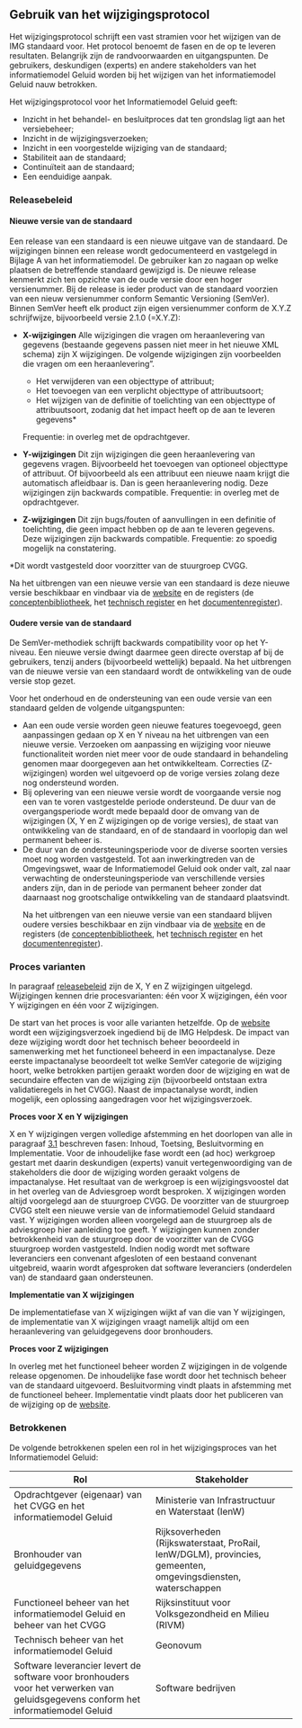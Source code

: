 ## Gebruik van het wijzigingsprotocol

Het wijzigingsprotocol schrijft een vast stramien voor het wijzigen van de IMG standaard voor. Het protocol benoemt de fasen en de op te leveren resultaten. Belangrijk zijn de randvoorwaarden en uitgangspunten. De gebruikers, deskundigen (experts) en andere stakeholders van het informatiemodel Geluid worden bij het wijzigen van het informatiemodel Geluid nauw betrokken. 

Het wijzigingsprotocol voor het Informatiemodel Geluid geeft: 

<ul>

<li>Inzicht in het behandel- en besluitproces dat ten grondslag ligt aan het versiebeheer;</li>
<li>Inzicht in de wijzigingsverzoeken;</li>
<li>Inzicht in een voorgestelde wijziging van de standaard;</li>
<li>Stabiliteit aan de standaard;</li>
<li>Continuïteit aan de standaard;</li>
<li>Een eenduidige aanpak.</li>

</ul>

### <a name='_Ref503261397'></a><a name='_Ref503261402'></a><a name='_Ref503261548'></a>Releasebeleid

#### Nieuwe versie van de standaard

Een release van een standaard is een nieuwe uitgave van de standaard. De wijzigingen binnen een release wordt gedocumenteerd en vastgelegd in Bijlage A van het informatiemodel. De gebruiker kan zo nagaan op welke plaatsen de betreffende standaard gewijzigd is. De nieuwe release kenmerkt zich ten opzichte van de oude versie door een hoger versienummer. Bij de release is ieder product van de standaard voorzien van een nieuw versienummer conform Semantic Versioning (SemVer). Binnen SemVer heeft elk product zijn eigen versienummer conform de X.Y.Z schrijfwijze, bijvoorbeeld versie 2.1.0 (=X.Y.Z):

<ul>

<li><b>X-wijzigingen</b> Alle wijzigingen die vragen om heraanlevering van gegevens (bestaande gegevens passen niet meer in het nieuwe XML schema) zijn X wijzigingen. De volgende wijzigingen zijn voorbeelden die vragen om een heraanlevering”.</li>

- Het verwijderen van een objecttype of attribuut;
- Het toevoegen van een verplicht objecttype of attribuutsoort;
- Het wijzigen van de definitie of toelichting van een objecttype of attribuutsoort, zodanig dat het impact heeft op de aan te leveren gegevens*

Frequentie</u>: in overleg met de opdrachtgever.</li>
</ul>

<ul>

<li><b>Y-wijzigingen</b> Dit zijn wijzigingen die geen heraanlevering van gegevens vragen. Bijvoorbeeld het toevoegen van optioneel objecttype of  attribuut. Of bijvoorbeeld als een attribuut een nieuwe naam krijgt die automatisch afleidbaar is. Dan is geen heraanlevering nodig. Deze wijzigingen zijn backwards compatible. Frequentie: in overleg met de opdrachtgever.</li>

</ul>

<ul>

<li><b>Z-wijzigingen</b> Dit zijn bugs/fouten of aanvullingen in een definitie of toelichting, die geen impact hebben op de aan te leveren gegevens. Deze wijzigingen zijn backwards compatible. Frequentie: zo spoedig mogelijk na constatering.</li>

</ul>

*Dit wordt vastgesteld door voorzitter van de stuurgroep CVGG.

Na het uitbrengen van een nieuwe versie van een standaard is deze nieuwe versie beschikbaar en vindbaar via de <a href='https://www.geonovum.nl/geo-standaarden/informatiemodel-geluid' target='_blank'>website</a> en de registers (de <a href='https://definities.geostandaarden.nl' target='_blank'>conceptenbibliotheek</a>, het <a href='https://register.geostandaarden.nl' target='_blank'>technisch register</a> en het <a href='https://docs.geostandaarden.nl' target='_blank'>documentenregister</a>).

#### Oudere versie van de standaard

De SemVer-methodiek schrijft backwards compatibility voor op het Y-niveau. Een nieuwe versie dwingt daarmee geen directe overstap af bij de gebruikers, tenzij anders (bijvoorbeeld wettelijk) bepaald. Na het uitbrengen van de nieuwe versie van een standaard wordt de ontwikkeling van de oude versie stop gezet.

Voor het onderhoud en de ondersteuning van een oude versie van een standaard gelden de volgende uitgangspunten:

<ul>

<li>Aan een oude versie worden geen nieuwe features toegevoegd, geen aanpassingen gedaan op X en Y niveau na het uitbrengen van een nieuwe versie. Verzoeken om aanpassing en wijziging voor nieuwe functionaliteit worden niet meer voor de oude standaard in behandeling genomen maar doorgegeven aan het ontwikkelteam. Correcties (Z-wijzigingen) worden wel uitgevoerd op de vorige versies zolang deze nog ondersteund worden.</li>

<li>Bij oplevering van een nieuwe versie wordt de voorgaande versie nog een van te voren vastgestelde periode ondersteund. De duur van de overgangsperiode wordt mede bepaald door de omvang van de wijzigingen (X, Y en Z wijzigingen op de vorige versies), de staat van ontwikkeling van de standaard, en of de standaard in voorlopig dan wel permanent beheer is.</li>

<li>De duur van de ondersteuningsperiode voor de diverse soorten versies moet nog worden vastgesteld. Tot aan inwerkingtreden van de Omgevingswet, waar de Informatiemodel Geluid ook onder valt, zal naar verwachting de ondersteuningsperiode van verschillende versies anders zijn, dan in de periode van permanent beheer zonder dat daarnaast nog grootschalige ontwikkeling van de standaard plaatsvindt.</li>

Na het uitbrengen van een nieuwe versie van een standaard blijven oudere versies beschikbaar en zijn vindbaar via de <a href='https://www.geonovum.nl/geo-standaarden/informatiemodel-geluid' target='_blank'>website</a> en de registers (de <a href='https://definities.geostandaarden.nl' target='_blank'>conceptenbibliotheek</a>, het <a href='https://register.geostandaarden.nl' target='_blank'>technisch register</a> en het <a href='https://docs.geostandaarden.nl' target='_blank'>documentenregister</a>).

</ul>

### <a name='_Ref482110995'></a>Proces varianten

In paragraaf <a href='#_Ref503261402'>releasebeleid</a> zijn de X, Y en Z wijzigingen uitgelegd. Wijzigingen kennen drie procesvarianten: één voor X wijzigingen, één voor Y wijzigingen en één voor Z wijzigingen.

De start van het proces is voor alle varianten hetzelfde. Op de <a href='https://www.geonovum.nl/geo-standaarden/informatiemodel-geluid' target='_blank'>website</a> wordt een wijzigingsverzoek ingediend bij de IMG Helpdesk. De impact van deze wijziging wordt door het technisch beheer beoordeeld in samenwerking met het functioneel beheerd in een impactanalyse. Deze eerste impactanalyse beoordeelt tot welke SemVer categorie de wijziging hoort, welke betrokken partijen geraakt worden door de wijziging en wat de secundaire effecten van de wijziging zijn (bijvoorbeeld ontstaan extra validatieregels in het CVGG). Naast de impactanalyse wordt, indien mogelijk, een oplossing aangedragen voor het wijzigingsverzoek. 

<b>Proces voor X en Y wijzigingen</b>

X en Y wijzigingen vergen volledige afstemming en het doorlopen van alle in paragraaf <a href="#fasen-in-het-wijzigingsproces">3.1</a> beschreven fasen: Inhoud, Toetsing, Besluitvorming en Implementatie. Voor de inhoudelijke fase wordt een (ad hoc) werkgroep gestart met daarin deskundigen (experts) vanuit vertegenwoordiging van de stakeholders die door de wijziging worden geraakt volgens de impactanalyse. Het resultaat van de werkgroep is een wijzigingsvoostel dat in het overleg van de Adviesgroep wordt besproken. X wijzigingen worden altijd voorgelegd aan de stuurgroep CVGG. De voorzitter van de stuurgroep CVGG stelt een nieuwe versie van de informatiemodel Geluid standaard vast. Y wijzigingen worden alleen voorgelegd aan de stuurgroep als de adviesgroep hier aanleiding toe geeft. Y wijzigingen kunnen zonder betrokkenheid van de stuurgroep door de voorzitter van de CVGG stuurgroep worden vastgesteld. Indien nodig wordt met software leveranciers een convenant afgesloten of een bestaand convenant uitgebreid, waarin wordt afgesproken dat software leveranciers (onderdelen van) de standaard gaan ondersteunen.

<b>Implementatie van X wijzigingen</b> 

De implementatiefase van X wijzigingen wijkt af van die van Y wijzigingen, de implementatie van X wijzigingen vraagt namelijk altijd om een heraanlevering van geluidgegevens door bronhouders. 

<b>Proces voor Z wijzigingen</b>

In overleg met het functioneel beheer worden Z wijzigingen in de volgende release opgenomen. De inhoudelijke fase wordt door het technisch beheer van de standaard uitgevoerd. Besluitvorming vindt plaats in afstemming met de functioneel beheer. Implementatie vindt plaats door het publiceren van de wijziging op de <a href='https://www.geonovum.nl/geo-standaarden/informatiemodel-geluid' target='_blank'>website</a>.

### Betrokkenen

De volgende betrokkenen spelen een rol in het wijzigingsproces van het Informatiemodel Geluid:

<table>
  <colgroup>
  <col style="width: 50%;">
  <col style="width: 50%;">
   </colgroup>
  <thead>
    <tr>
      <th> <strong>Rol<strong> </th>
      <th> <strong>Stakeholder<strong> </th>
    </tr>
  </thead>
  <tbody>
    <tr>
      <td> Opdrachtgever (eigenaar) van het CVGG en het informatiemodel Geluid </td>
      <td>Ministerie van Infrastructuur en Waterstaat (IenW) </td>
     </tr>
    <tr>
      <td> Bronhouder van geluidgegevens </td>
      <td>Rijksoverheden (Rijkswaterstaat, ProRail, IenW/DGLM), provincies, gemeenten, omgevingsdiensten, waterschappen </td>
     </tr>
    <tr>
      <td> Functioneel beheer van het informatiemodel Geluid en beheer van het CVGG </td>
      <td>Rijksinstituut voor Volksgezondheid en Milieu (RIVM) </td>
     </tr>
    <tr>
      <td> Technisch beheer van het informatiemodel Geluid  </td>
      <td>Geonovum </td>
     </tr>
    <tr>
      <td> Software leverancier levert de software voor bronhouders voor het verwerken van geluidsgegevens conform het informatiemodel Geluid </td>
      <td>Software bedrijven </td>
     </tr>
  </tbody>
</table>
